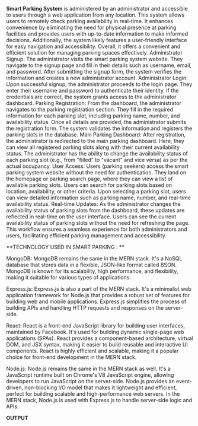 **Smart Parking System** is administered by an administrator and accessible to users through a web application from any location. This system allows users to remotely check parking availability in real-time. It enhances convenience by eliminating the need for physical presence at parking facilities and provides users with up-to-date information to make informed decisions. Additionally, the system likely features a user-friendly interface for easy navigation and accessibility. Overall, it offers a convenient and efficient solution for managing parking spaces effectively.
Administrator Signup: The administrator visits the smart parking system website. They navigate to the signup page and fill in their details such as username, email, and password. After submitting the signup form, the system verifies the information and creates a new administrator account. Administrator Login: Upon successful signup, the administrator proceeds to the login page. They enter their username and password to authenticate their identity. If the credentials are correct, the system grants access to the administrator dashboard. 
Parking Registration: From the dashboard, the administrator navigates to the parking registration section. They fill in the required information for each parking slot, including parking name, number, and availability status. Once all details are provided, the administrator submits the registration form. The system validates the information and registers the parking slots in the database. 
Main Parking Dashboard: After registration, the administrator is redirected to the main parking dashboard. Here, they can view all registered parking slots along with their current availability status. The administrator has the ability to change the availability status of each parking slot (e.g., from "filled" to "vacant" and vice versa) as per the actual occupancy. 
User Access: Users (parking seekers) access the smart parking system website without the need for authentication. They land on the homepage or parking search page, where they can view a list of available parking slots. Users can search for parking slots based on location, availability, or other criteria. Upon selecting a parking slot, users can view detailed information such as parking name, number, and real-time availability status. 
Real-time Updates: As the administrator changes the availability status of parking slots from the dashboard, these updates are reflected in real-time on the user interface. Users can see the current availability status of parking slots without the need for refreshing the page. This workflow ensures a seamless experience for both administrators and users, facilitating efficient parking management and accessibility.

**TECHNOLOGY USED IN SMART PARKING : **

MongoDB: MongoDB remains the same in the MERN stack. It's a NoSQL database that stores data in a flexible, JSON-like format called BSON. MongoDB is known for its scalability, high performance, and flexibility, making it suitable for various types of applications.

Express.js: Express.js is also a part of the MERN stack. It's a minimalist web application framework for Node.js that provides a robust set of features for building web and mobile applications. Express.js simplifies the process of building APIs and handling HTTP requests and responses on the server-side.

React: React is a front-end JavaScript library for building user interfaces, maintained by Facebook. It's used for building dynamic single-page web applications (SPAs). React provides a component-based architecture, virtual DOM, and JSX syntax, making it easier to build reusable and interactive UI components. React is highly efficient and scalable, making it a popular choice for front-end development in the MERN stack.

Node.js: Node.js remains the same in the MERN stack as well. It's a JavaScript runtime built on Chrome's V8 JavaScript engine, allowing developers to run JavaScript on the server-side. Node.js provides an event-driven, non-blocking I/O model that makes it lightweight and efficient, perfect for building scalable and high-performance web servers. In the MERN stack, Node.js is used with Express.js to handle server-side logic and APIs.

**OUTPUT**


